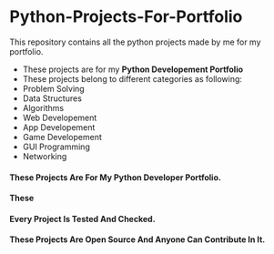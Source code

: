# Python-Projects-For-Portfolio
This repository contains all the python projects made by me for my portfolio.
- These projects are for my **Python Developement Portfolio**
- These projects belong to different categories as following:
- Problem Solving
- Data Structures
- Algorithms
- Web Developement
- App Developement
- Game Developement
- GUI Programming
- Networking
#### These Projects Are For My Python Developer Portfolio.
#### These
#### Every Project Is Tested And Checked.
#### These Projects Are **Open Source** And Anyone Can Contribute In It.

